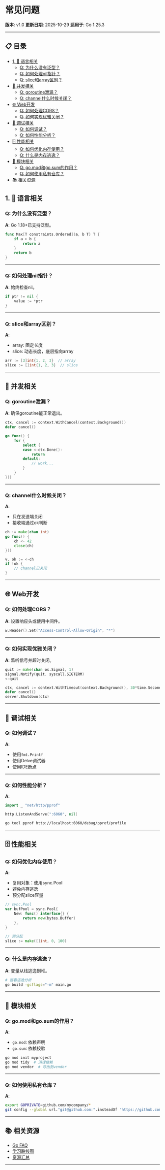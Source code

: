 # 常见问题

**版本**: v1.0
**更新日期**: 2025-10-29
**适用于**: Go 1.25.3

---

## 📋 目录

- [1. 📖 语言相关](#1-语言相关)
  - [Q: 为什么没有泛型？](#q-为什么没有泛型)
  - [Q: 如何处理nil指针？](#q-如何处理nil指针)
  - [Q: slice和array区别？](#q-slice和array区别)
- [🔧 并发相关](#并发相关)
  - [Q: goroutine泄漏？](#q-goroutine泄漏)
  - [Q: channel什么时候关闭？](#q-channel什么时候关闭)
- [🌐 Web开发](#web开发)
  - [Q: 如何处理CORS？](#q-如何处理cors)
  - [Q: 如何实现优雅关闭？](#q-如何实现优雅关闭)
- [🐛 调试相关](#调试相关)
  - [Q: 如何调试？](#q-如何调试)
  - [Q: 如何性能分析？](#q-如何性能分析)
- [🗄️ 性能相关](#性能相关)
  - [Q: 如何优化内存使用？](#q-如何优化内存使用)
  - [Q: 什么是内存逃逸？](#q-什么是内存逃逸)
- [🔌 模块相关](#模块相关)
  - [Q: go.mod和go.sum的作用？](#q-go-mod和go-sum的作用)
  - [Q: 如何使用私有仓库？](#q-如何使用私有仓库)
- [📚 相关资源](#相关资源)

## 1. 📖 语言相关

### Q: 为什么没有泛型？

**A**: Go 1.18+已支持泛型。

```go
func Max[T constraints.Ordered](a, b T) T {
    if a > b {
        return a
    }
    return b
}
```

---

### Q: 如何处理nil指针？

**A**: 始终检查nil。

```go
if ptr != nil {
    value := *ptr
}
```

---

### Q: slice和array区别？

**A**:

- array: 固定长度
- slice: 动态长度，底层指向array

```go
arr := [3]int{1, 2, 3}  // array
slice := []int{1, 2, 3}  // slice
```

---

## 🔧 并发相关

### Q: goroutine泄漏？

**A**: 确保goroutine能正常退出。

```go
ctx, cancel := context.WithCancel(context.Background())
defer cancel()

go func() {
    for {
        select {
        case <-ctx.Done():
            return
        default:
            // work...
        }
    }
}()
```

---

### Q: channel什么时候关闭？

**A**:

- 只在发送端关闭
- 接收端通过ok判断

```go
ch := make(chan int)
go func() {
    ch <- 42
    close(ch)
}()

v, ok := <-ch
if !ok {
    // channel已关闭
}
```

---

## 🌐 Web开发

### Q: 如何处理CORS？

**A**: 设置响应头或使用中间件。

```go
w.Header().Set("Access-Control-Allow-Origin", "*")
```

---

### Q: 如何实现优雅关闭？

**A**: 监听信号并超时关闭。

```go
quit := make(chan os.Signal, 1)
signal.Notify(quit, syscall.SIGTERM)
<-quit

ctx, cancel := context.WithTimeout(context.Background(), 30*time.Second)
defer cancel()
server.Shutdown(ctx)
```

---

## 🐛 调试相关

### Q: 如何调试？

**A**:

- 使用`fmt.Printf`
- 使用Delve调试器
- 使用IDE断点

---

### Q: 如何性能分析？

**A**:

```go
import _ "net/http/pprof"

http.ListenAndServe(":6060", nil)
```

```bash
go tool pprof http://localhost:6060/debug/pprof/profile
```

---

## 🗄️ 性能相关

### Q: 如何优化内存使用？

**A**:

- 复用对象：使用sync.Pool
- 避免内存逃逸
- 预分配slice容量

```go
// sync.Pool
var bufPool = sync.Pool{
    New: func() interface{} {
        return new(bytes.Buffer)
    },
}

// 预分配
slice := make([]int, 0, 100)
```

---

### Q: 什么是内存逃逸？

**A**: 变量从栈逃逸到堆。

```bash
# 查看逃逸分析
go build -gcflags="-m" main.go
```

---

## 🔌 模块相关

### Q: go.mod和go.sum的作用？

**A**:

- `go.mod`: 依赖声明
- `go.sum`: 依赖校验

```bash
go mod init myproject
go mod tidy  # 清理依赖
go mod vendor  # 导出到vendor
```

---

### Q: 如何使用私有仓库？

**A**:

```bash
export GOPRIVATE=github.com/mycompany/*
git config --global url."git@github.com:".insteadOf "https://github.com/"
```

---

## 📚 相关资源

- [Go FAQ](https://go.dev/doc/faq)
- [学习路线图](./01-学习路线图.md)
- [资源汇总](./02-资源汇总.md)

---

